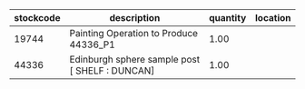|stockcode|description|quantity|location|
|---------|-----------|--------|--------|
|19744|Painting Operation to Produce 44336_P1|1.00||
|44336|Edinburgh sphere sample post [ SHELF : DUNCAN]|1.00||
